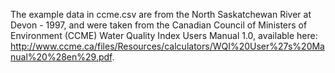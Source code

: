 The example data in ccme.csv are from the North Saskatchewan River at Devon - 1997, and were taken from the Canadian Council of Ministers of Environment (CCME) Water Quality Index Users Manual 1.0, available here: http://www.ccme.ca/files/Resources/calculators/WQI%20User%27s%20Manual%20%28en%29.pdf.
